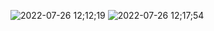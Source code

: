 ![2022-07-26 12;12;19](https://user-images.githubusercontent.com/87403583/180915494-0e3433c2-0223-4012-bb87-4d57ce2e8214.PNG)
![2022-07-26 12;17;54](https://user-images.githubusercontent.com/87403583/180915678-2d79a75e-91d1-4125-8ca4-2d5436c338d5.PNG)

